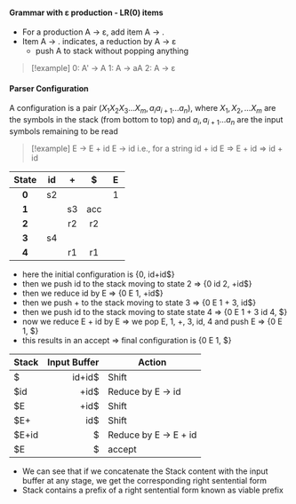 #### Grammar with ε production - LR(0) items
- For a production A -> ε, add item A -> .
- Item A -> . indicates, a reduction by A -> ε
	- push A to stack without popping anything

>[!example] 
>0: A' -> A
>1: A -> aA
>2: A -> ε
#### Parser Configuration
A configuration is a pair ($X_1X_2X_3...X_m, a_ia_{i+1}...a_n$), where $X_1, X_2, ... X_m$ are the symbols in the stack (from bottom to top) and $a_i, a_{i+1}...a_n$ are the input symbols remaining to be read

>[!example] 
>E -> E + id
>E -> id
>i.e., for a string id + id
>E => E + id => id + id

| State |  id  |  +  |  $  |  E  |
| :---: | :--: | :-: | :-: | :-: |
| **0** |  s2  |     |     |  1  |
| **1** |      | s3  | acc |     |
| **2** |      | r2  | r2  |     |
| **3** |  s4  |     |     |     |
| **4** |      | r1  | r1  |     |

- here the initial configuration is {0, id+id$}
- then we push id to the stack moving to state 2 => {0 id 2, +id$}
- then we reduce id by E => {0 E 1, +id$}
- then we push + to the stack moving to state 3 => {0 E 1 + 3, id$}
- then we push id to the stack moving to state state 4 => {0 E 1 + 3 id 4, $}
- now we reduce E + id by E => we pop E, 1, +, 3, id, 4 and push E => {0 E 1, $}
- this results in an accept => final configuration is {0 E 1, $}

| Stack | Input Buffer | Action                |
| ----- | -----------: | --------------------- |
| $     |       id+id$ | Shift                 |
| $id   |         +id$ | Reduce by E -> id     |
| $E    |         +id$ | Shift                 |
| $E+   |          id$ | Shift                 |
| $E+id |            $ | Reduce by E -> E + id |
| $E    |            $ | accept                |
- We can see that if we concatenate the Stack content with the input buffer at any stage, we get the corresponding right sentential form
- Stack contains a prefix of a right sentential form known as viable prefix

